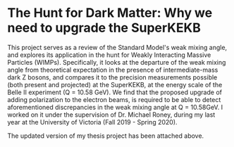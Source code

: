 # The Hunt for Dark Matter: Why we need to upgrade the SuperKEKB
This project serves as a review of the Standard Model's weak mixing angle, and explores its application in the hunt for Weakly Interacting Massive Particles (WIMPs). Specifically, it looks at the departure of the weak mixing angle from theoretical expectation in the presence of intermediate-mass dark Z bosons, and compares it to the precision measurements possible (both present and projected) at the SuperKEKB, at the energy scale of the Belle II experiment (Q = 10.58 GeV). We find that the proposed upgrade of adding polarization to the electron beams, is required to be able to detect aforementioned discrepancies in the weak mixing angle at Q = 10.58GeV. I worked on it under the supervision of Dr. Michael Roney, during my last year at the University of Victoria (Fall 2019 - Spring 2020).

The updated version of my thesis project has been attached above.

